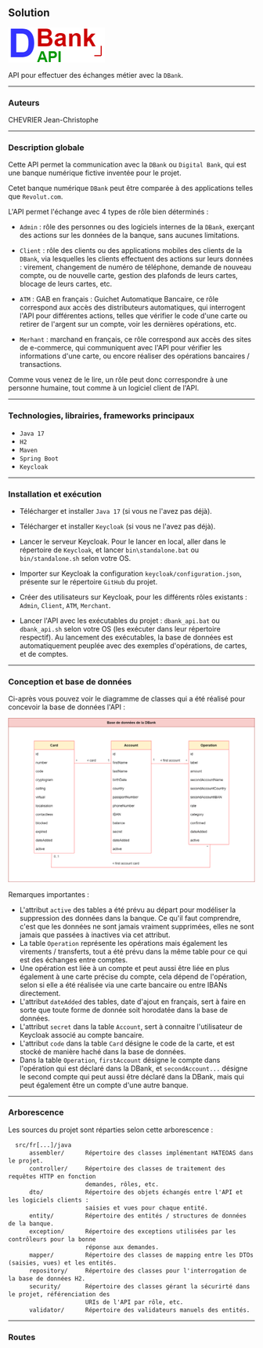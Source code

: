 ## Solution
![Logo de de DBankAPI](doc/DBankAPI.png)

API pour effectuer des échanges métier avec la `DBank`.

____
### Auteurs
CHEVRIER Jean-Christophe

____
### Description globale

Cette API permet la communication avec la `DBank` ou `Digital Bank`,
qui est une banque numérique fictive inventée pour le projet.

Cetet banque numérique `DBank` peut être comparée à des applications telles que `Revolut.com`.

L'API permet l'échange avec 4 types de rôle bien déterminés : 

- `Admin` : rôle des personnes ou des logiciels internes de la `DBank`, exerçant des
  actions sur les données de la banque, sans aucunes limitations.

- `Client` : rôle des clients ou des applications mobiles des clients de la `DBank`, via lesquelles les clients
effectuent des actions sur leurs données : virement, changement de numéro de téléphone, demande de nouveau compte, ou 
de nouvelle carte, gestion des plafonds de leurs cartes, blocage de leurs cartes, etc.

- `ATM` : GAB en français : Guichet Automatique Bancaire, ce rôle correspond aux accès des distributeurs automatiques,
qui interrogent l'API pour différentes actions, telles que vérifier le code d'une carte ou retirer de l'argent
sur un compte, voir les dernières opérations, etc.

- `Merhant` : marchand en français, ce rôle correspond aux accès des sites de e-commerce, qui communiquent avec l'API 
pour vérifier les informations d'une carte, ou encore réaliser des opérations bancaires / transactions.

Comme vous venez de le lire, un rôle peut donc correspondre à une personne humaine, tout comme à un logiciel client de l'API.

____
### Technologies, librairies, frameworks principaux

- `Java 17`
- `H2`
- `Maven`
- `Spring Boot`
- `Keycloak`

____
### Installation et exécution

- Télécharger et installer `Java 17`
(si vous ne l'avez pas déjà).

- Télécharger et installer `Keycloak`
(si vous ne l'avez pas déjà).

- Lancer le serveur Keycloak.
Pour le lancer en local, aller dans le répertoire de `Keycloak`, et lancer `bin\standalone.bat`
ou `bin/standalone.sh` selon votre OS.

- Importer sur Keycloak la configuration `keycloak/configuration.json`,
présente sur le répertoire `GitHub` du projet.

- Créer des utilisateurs sur Keycloak, pour
les différents rôles existants : `Admin`,
`Client`, `ATM`, `Merchant`.

- Lancer l'API avec les exécutables du projet :
`dbank_api.bat` ou `dbank_api.sh` selon votre OS (les exécuter dans leur répertoire respectif). Au lancement des exécutables,
la base de données est automatiquement peuplée avec des exemples d'opérations,
de cartes, et de comptes.

___
### Conception et base de données

Ci-après vous pouvez voir le diagramme de classes qui a été réalisé
pour concevoir la base de données l'API :

![Diagramme de classes DBankAPI](doc/class_diagram.png)

Remarques importantes :
- L'attribut `active` des tables a été prévu au départ pour modéliser la suppression des données dans la banque. Ce qu'il faut comprendre, c'est que les données ne sont jamais vraiment supprimées, elles ne sont jamais que passées à inactives via cet attribut.
- La table `Operation` représente les opérations mais également les virements / transferts, tout a été prévu dans la même table pour ce qui est des échanges entre comptes.
- Une opération est liée à un compte et peut aussi être liée en plus également à une carte précise du compte, cela dépend de l'opération, selon si elle a été réalisée 
  via une carte bancaire ou entre IBANs directement.
- L'attribut `dateAdded` des tables, date d'ajout en français, sert à faire en sorte que toute forme de donnée soit horodatée dans la base 
  de données.
- L'attribut `secret` dans la table `Account`, sert à connaitre l'utilisateur de Keycloak associé au compte bancaire.
- L'attribut `code` dans la table `Card` désigne le code de la carte, et est stocké de manière haché dans la base de données.
- Dans la table `Operation`, `firstAccount` désigne le compte dans l'opération qui est déclaré dans la DBank, 
 et  `secondAccount...` désigne le second compte qui peut aussi être déclaré dans la DBank, mais qui peut également être un compte
d'une autre banque.

___
### Arborescence

Les sources du projet sont réparties selon cette arborescence :

      src/fr[...]/java
          assembler/      Répertoire des classes implémentant HATEOAS dans le projet.
          controller/     Répertoire des classes de traitement des requêtes HTTP en fonction 
                          demandes, rôles, etc.
          dto/            Répertoire des objets échangés entre l'API et les logiciels clients :
                          saisies et vues pour chaque entité.
          entity/         Répertoire des entités / structures de données de la banque.
          exception/      Répertoire des exceptions utilisées par les contrôleurs pour la bonne
                          réponse aux demandes.
          mapper/         Répertoire des classes de mapping entre les DTOs (saisies, vues) et les entités.
          repository/     Répertoire des classes pour l'interrogation de la base de données H2.
          security/       Répertoire des classes gérant la sécurirté dans le projet, référenciation des
                          URIs de l'API par rôle, etc.
          validator/      Répertoire des validateurs manuels des entités.
___
### Routes 